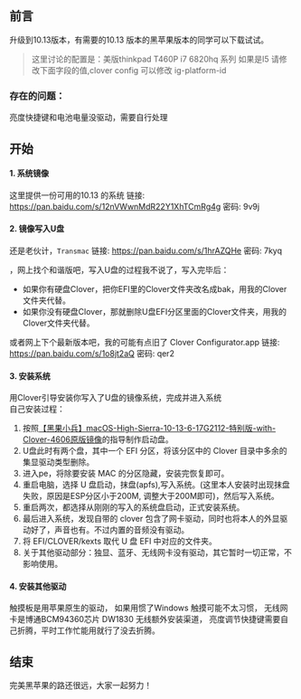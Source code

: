 ## 前言

升级到10.13版本，有需要的10.13 版本的黑苹果版本的同学可以下载试试。

> 这里讨论的配置是：美版thinkpad T460P i7 6820hq  系列
> 如果是I5  请修改下面字段的值,clover config 可以修改
> 		<key>ig-platform-id</key>


### 存在的问题：
亮度快捷键和电池电量没驱动，需要自行处理






## 开始

#### 1. 系统镜像

这里提供一份可用的10.13 的系统
链接: https://pan.baidu.com/s/12nVWwnMdR22Y1XhTCmRg4g 密码: 9v9j

#### 2. 镜像写入U盘

还是老伙计，`Transmac`
链接: https://pan.baidu.com/s/1hrAZQHe 密码: 7kyq

，网上找个和谐版吧，写入U盘的过程我不说了，写入完毕后：

- 如果你有硬盘Clover，把你EFI里的Clover文件夹改名成bak，用我的Clover文件夹代替。
- 如果你没有硬盘Clover，那就删除U盘EFI分区里面的Clover文件夹，用我的Clover文件夹代替。

或者网上下个最新版本吧，我的可能有点旧了
Clover Configurator.app
链接: https://pan.baidu.com/s/1o8jt2aQ 密码: qer2

#### 3. 安装系统

用Clover引导安装你写入了U盘的镜像系统，完成并进入系统  
自己安装过程：  
1. 按照[【黑果小兵】macOS-High-Sierra-10-13-6-17G2112-特别版-with-Clover-4606原版镜像](【黑果小兵】macOS-High-Sierra-10-13-6-17G2112-特别版-with-Clover-4606原版镜像.pdf)的指导制作启动盘。
2. U盘此时有两个盘，其中一个 EFI 分区，将该分区中的 Clover 目录中多余的集显驱动类型删除。
3. 进入pe，将除要安装 MAC 的分区隐藏，安装完恢复即可。
4. 重启电脑，选择 U 盘启动，抹盘(apfs),写入系统。(这里本人安装时出现抹盘失败，原因是ESP分区小于200M, 调整大于200M即可)，然后写入系统。
5. 重启两次，都选择从刚刚的写入的系统盘启动，正式安装系统。
6. 最后进入系统，发现自带的 clover 包含了网卡驱动，同时也将本人的外显驱动好了，声音也有。不过内置的音频没有驱动。
7. 将 EFI/CLOVER/kexts 取代 U 盘 EFI 中对应的文件夹。
8. 关于其他驱动部分：独显、蓝牙、无线网卡没有驱动，其它暂时一切正常，不影响使用。

#### 4. 安装其他驱动

触摸板是用苹果原生的驱动， 如果用惯了Windows 触摸可能不太习惯， 无线网卡是博通BCM94360芯片 DW1830 无线额外安装渠道， 亮度调节快捷键需要自己折腾，平时工作忙能用就行了没去折腾。


## 结束


完美黑苹果的路还很远，大家一起努力！

